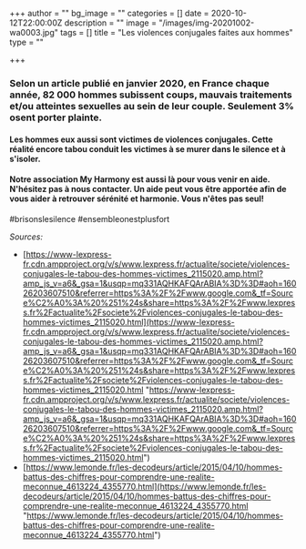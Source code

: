 +++
author = ""
bg_image = ""
categories = []
date = 2020-10-12T22:00:00Z
description = ""
image = "/images/img-20201002-wa0003.jpg"
tags = []
title = "Les violences conjugales faites aux hommes"
type = ""

+++
### Selon un article publié en janvier 2020, en France chaque année, 82 000 hommes subissent coups, mauvais traitements et/ou atteintes sexuelles au sein de leur couple. Seulement 3% osent porter plainte.

#### Les hommes eux aussi sont victimes de violences conjugales. Cette réalité encore tabou conduit les victimes à se murer dans le silence et à s'isoler.

#### Notre association My Harmony est aussi là pour vous venir en aide. N'hésitez pas à nous contacter. Un aide peut vous être apportée afin de vous aider à retrouver sérénité et harmonie. Vous n'êtes pas seul!

\#brisonslesilence #ensembleonestplusfort

_Sources:_

* [https://www-lexpress-fr.cdn.ampproject.org/v/s/www.lexpress.fr/actualite/societe/violences-conjugales-le-tabou-des-hommes-victimes_2115020.amp.html?amp_js_v=a6&_gsa=1&usqp=mq331AQHKAFQArABIA%3D%3D#aoh=16026203607510&referrer=https%3A%2F%2Fwww.google.com&_tf=Source%C2%A0%3A%20%251%24s&share=https%3A%2F%2Fwww.lexpress.fr%2Factualite%2Fsociete%2Fviolences-conjugales-le-tabou-des-hommes-victimes_2115020.html](https://www-lexpress-fr.cdn.ampproject.org/v/s/www.lexpress.fr/actualite/societe/violences-conjugales-le-tabou-des-hommes-victimes_2115020.amp.html?amp_js_v=a6&_gsa=1&usqp=mq331AQHKAFQArABIA%3D%3D#aoh=16026203607510&referrer=https%3A%2F%2Fwww.google.com&_tf=Source%C2%A0%3A%20%251%24s&share=https%3A%2F%2Fwww.lexpress.fr%2Factualite%2Fsociete%2Fviolences-conjugales-le-tabou-des-hommes-victimes_2115020.html "https://www-lexpress-fr.cdn.ampproject.org/v/s/www.lexpress.fr/actualite/societe/violences-conjugales-le-tabou-des-hommes-victimes_2115020.amp.html?amp_js_v=a6&_gsa=1&usqp=mq331AQHKAFQArABIA%3D%3D#aoh=16026203607510&referrer=https%3A%2F%2Fwww.google.com&_tf=Source%C2%A0%3A%20%251%24s&share=https%3A%2F%2Fwww.lexpress.fr%2Factualite%2Fsociete%2Fviolences-conjugales-le-tabou-des-hommes-victimes_2115020.html")
* [https://www.lemonde.fr/les-decodeurs/article/2015/04/10/hommes-battus-des-chiffres-pour-comprendre-une-realite-meconnue_4613224_4355770.html](https://www.lemonde.fr/les-decodeurs/article/2015/04/10/hommes-battus-des-chiffres-pour-comprendre-une-realite-meconnue_4613224_4355770.html "https://www.lemonde.fr/les-decodeurs/article/2015/04/10/hommes-battus-des-chiffres-pour-comprendre-une-realite-meconnue_4613224_4355770.html")
